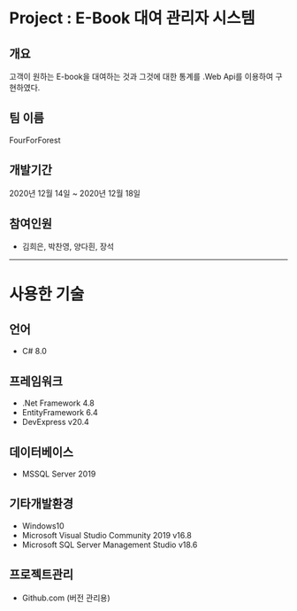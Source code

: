 # Project : E-Book 대여 관리자 시스템

## 개요

고객이 원하는 E-book을 대여하는 것과 그것에 대한 통계를 .Web Api를 이용하여 구현하였다.

## 팀 이름
FourForForest

## 개발기간
2020년 12월 14일 ~ 2020년 12월 18일

## 참여인원
- 김희은, 박찬영, 양다흰, 장석




-----------------------------------------------------------
# 사용한 기술

## 언어

- C# 8.0

## 프레임워크

- .Net Framework 4.8
- EntityFramework 6.4
- DevExpress v20.4

## 데이터베이스

- MSSQL Server 2019

## 기타개발환경

- Windows10
- Microsoft Visual Studio Community 2019 v16.8
- Microsoft SQL Server Management Studio v18.6

## 프로젝트관리
- Github.com (버전 관리용)
